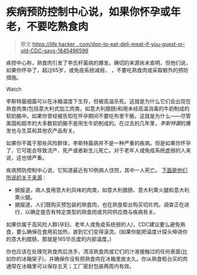 # 疾病预防控制中心说，如果你怀孕或年老，不要吃熟食肉

> 原文:[https://life hacker . com/don-to-eat-deli-meat-if-you-guest-or-old-CDC-says-1845496599](https://lifehacker.com/dont-eat-deli-meat-if-youre-pregnant-or-old-cdc-says-1845496599)

疾控中心称，熟食肉引发了李氏杆菌病的爆发。确切的来源尚未查明，但他们说，如果你怀孕了，超过65岁，或免疫系统减弱， ，不要吃熟食肉或采取额外的预防措施。

Watch

李斯特菌细菌可以在冰箱温度下生存，但被高温杀死。这就是为什么它们会出现在熟食肉类(包括意大利式加工肉类，如意大利腊肠)和用未经高温消毒的牛奶制成的软奶酪中。如果你曾经被告知在怀孕期间不要吃布里干酪，这就是为什么——尽管美国和超市的大多数软奶酪不是用生牛奶制成的。在过去的几年里，*李斯特菌*的爆发也与生菜和其他农产品有关。

如果你不属于那些风险群体，李斯特菌病并不是一种严重的疾病。但是如果你怀孕了，它可能会导致流产、死产或者新生儿死亡。对于老年人或免疫系统虚弱的人来说，这也很严重。

疾病预防控制中心说，它知道最近有10例病人住院，其中一人死亡。 [下面是他们所说的关于来源](https://www.cdc.gov/media/releases/2020/s1023-multistate-outbreak-listeria.html) :

*   据报道，病人食用意大利风味的肉类，如意大利腊肠、意大利熏火腿和意大利熏火腿。
*   据报道，人们既购买预包装的熟食肉，也在熟食柜台购买切片肉。调查正在进行，以确定是否有特定类型的熟食肉或共同供应商与疾病有关。

如果你属于高风险人群(孕妇、老年人或免疫系统弱的人)，CDC建议要么避免熟食，要么确保在食用前加热，直到它们变得滚烫。(如果你能把温度计探头伸进你的意大利腊肠，那就是165华氏度的内部温度。)

你也应该在处理完熟食肉后洗手，清洁熟食肉或它们的汁液接触过的任何表面(比如你的冰箱架子)，并确保你没有把熟食肉在冰箱里放太久。你从熟食柜台买的肉通常在冰箱里可以保存五天；工厂密封包装两周内有效。